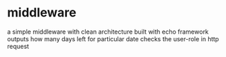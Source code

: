 # middleware

a simple middleware with clean architecture
built with echo framework 
outputs how many days left for particular date 
checks the user-role in http request
